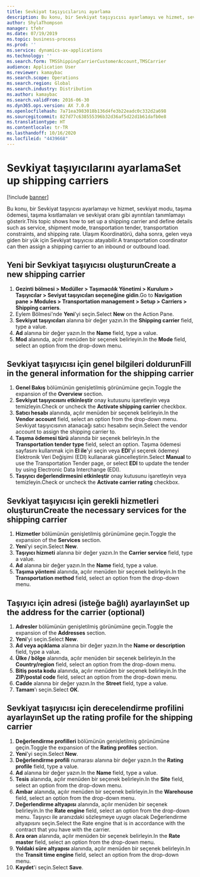 ```yaml
---
title: Sevkiyat taşıyıcılarını ayarlama
description: Bu konu, bir Sevkiyat taşıyıcısı ayarlamayı ve hizmet, sevkiyat modu, taşıma ödemesi, taşıma kısıtlamaları ve sevkiyat oranı gibi ayrıntıları tanımlamayı gösterir.
author: ShylaThompson
manager: tfehr
ms.date: 07/19/2019
ms.topic: business-process
ms.prod: ''
ms.service: dynamics-ax-applications
ms.technology: ''
ms.search.form: TMSShippingCarrierCustomerAccount,TMSCarrier
audience: Application User
ms.reviewer: kamaybac
ms.search.scope: Operations
ms.search.region: Global
ms.search.industry: Distribution
ms.author: kamaybac
ms.search.validFrom: 2016-06-30
ms.dyn365.ops.version: AX 7.0.0
ms.openlocfilehash: 7a71ea3983018b136d4fe3b22eadc0c332d2a698
ms.sourcegitcommit: 827d77c638555396b32d36af5d22d1b61dafb0e8
ms.translationtype: HT
ms.contentlocale: tr-TR
ms.lasthandoff: 10/16/2020
ms.locfileid: "4439668"
---
```

# <a name="set-up-shipping-carriers"></a><span data-ttu-id="0677b-103">Sevkiyat taşıyıcılarını ayarlama</span><span class="sxs-lookup"><span data-stu-id="0677b-103">Set up shipping carriers</span></span>

[!include [banner](../../includes/banner.md)]

<span data-ttu-id="0677b-104">Bu konu, bir Sevkiyat taşıyıcısı ayarlamayı ve hizmet, sevkiyat modu, taşıma ödemesi, taşıma kısıtlamaları ve sevkiyat oranı gibi ayrıntıları tanımlamayı gösterir.</span><span class="sxs-lookup"><span data-stu-id="0677b-104">This topic shows how to set up a shipping carrier and define details such as service, shipment mode, transportation tender, transportation constraints, and shipping rate.</span></span> <span data-ttu-id="0677b-105">Ulaşım Koordinatörü, daha sonra, gelen veya giden bir yük için Sevkiyat taşıyıcısı atayabilir.</span><span class="sxs-lookup"><span data-stu-id="0677b-105">A transportation coordinator can then assign a shipping carrier to an inbound or outbound load.</span></span>


## <a name="create-a-new-shipping-carrier"></a><span data-ttu-id="0677b-106">Yeni bir Sevkiyat taşıyıcısı oluşturun</span><span class="sxs-lookup"><span data-stu-id="0677b-106">Create a new shipping carrier</span></span>
1. <span data-ttu-id="0677b-107">**Gezinti bölmesi > Modüller > Taşımacılık Yönetimi > Kurulum > Taşıyıcılar > Seviyat taşıyıcıları seçeneğine gidin**.</span><span class="sxs-lookup"><span data-stu-id="0677b-107">Go to **Navigation pane > Modules > Transportation management > Setup > Carriers > Shipping carriers**.</span></span>
2. <span data-ttu-id="0677b-108">Eylem Bölmesi'nde **Yeni**'yi seçin.</span><span class="sxs-lookup"><span data-stu-id="0677b-108">Select **New** on the Action Pane.</span></span>
3. <span data-ttu-id="0677b-109">**Sevkiyat taşıyıcıları** alanına bir değer yazın.</span><span class="sxs-lookup"><span data-stu-id="0677b-109">In the **Shipping carrier** field, type a value.</span></span>
4. <span data-ttu-id="0677b-110">**Ad** alanına bir değer yazın.</span><span class="sxs-lookup"><span data-stu-id="0677b-110">In the **Name** field, type a value.</span></span>
5. <span data-ttu-id="0677b-111">**Mod** alanında, açılır menüden bir seçenek belirleyin.</span><span class="sxs-lookup"><span data-stu-id="0677b-111">In the **Mode** field, select an option from the drop-down menu.</span></span>

## <a name="fill-in-the-general-information-for-the-shipping-carrier"></a><span data-ttu-id="0677b-112">Sevkiyat taşıyıcısı için genel bilgileri doldurun</span><span class="sxs-lookup"><span data-stu-id="0677b-112">Fill in the general information for the shipping carrier</span></span>
1. <span data-ttu-id="0677b-113">**Genel Bakış** bölümünün genişletilmiş görünümüne geçin.</span><span class="sxs-lookup"><span data-stu-id="0677b-113">Toggle the expansion of the **Overview** section.</span></span>
2. <span data-ttu-id="0677b-114">**Sevkiyat taşıyıcısını etkinleştir** onay kutusunu işaretleyin veya temizleyin.</span><span class="sxs-lookup"><span data-stu-id="0677b-114">Check or uncheck the **Activate shipping carrier** checkbox.</span></span>
3. <span data-ttu-id="0677b-115">**Satıcı hesabı** alanında, açılır menüden bir seçenek belirleyin.</span><span class="sxs-lookup"><span data-stu-id="0677b-115">In the **Vendor account** field, select an option from the drop-down menu.</span></span> <span data-ttu-id="0677b-116">Sevkiyat taşıyıcısının atanacağı satıcı hesabını seçin.</span><span class="sxs-lookup"><span data-stu-id="0677b-116">Select the vendor account to assign the shipping carrier to.</span></span>  
4. <span data-ttu-id="0677b-117">**Taşıma ödemesi türü** alanında bir seçenek belirleyin.</span><span class="sxs-lookup"><span data-stu-id="0677b-117">In the **Transportation tender type** field, select an option.</span></span> <span data-ttu-id="0677b-118">Taşıma ödemesi sayfasını kullanmak için **El ile**'yi seçin veya **EDI**'yi seçerek ödemeyi Elektronik Veri Değişimi (EDI) kullanarak güncelleştirin.</span><span class="sxs-lookup"><span data-stu-id="0677b-118">Select **Manual** to use the Transportation Tender page, or select **EDI** to update the tender by using Electronic Data Interchange (EDI).</span></span>  
5. <span data-ttu-id="0677b-119">**Taşıyıcı değerlendirmesini etkinleştir** onay kutusunu işaretleyin veya temizleyin.</span><span class="sxs-lookup"><span data-stu-id="0677b-119">Check or uncheck the **Activate carrier rating** checkbox.</span></span>

## <a name="create-the-necessary-services-for-the-shipping-carrier"></a><span data-ttu-id="0677b-120">Sevkiyat taşıyıcısı için gerekli hizmetleri oluşturun</span><span class="sxs-lookup"><span data-stu-id="0677b-120">Create the necessary services for the shipping carrier</span></span>
1. <span data-ttu-id="0677b-121">**Hizmetler** bölümünün genişletilmiş görünümüne geçin.</span><span class="sxs-lookup"><span data-stu-id="0677b-121">Toggle the expansion of the **Services** section.</span></span>
2. <span data-ttu-id="0677b-122">**Yeni**'yi seçin.</span><span class="sxs-lookup"><span data-stu-id="0677b-122">Select **New**.</span></span>
3. <span data-ttu-id="0677b-123">**Taşıyıcı hizmeti** alanına bir değer yazın.</span><span class="sxs-lookup"><span data-stu-id="0677b-123">In the **Carrier service** field, type a value.</span></span>
4. <span data-ttu-id="0677b-124">**Ad** alanına bir değer yazın.</span><span class="sxs-lookup"><span data-stu-id="0677b-124">In the **Name** field, type a value.</span></span>
5. <span data-ttu-id="0677b-125">**Taşıma yöntemi** alanında, açılır menüden bir seçenek belirleyin.</span><span class="sxs-lookup"><span data-stu-id="0677b-125">In the **Transportation method** field, select an option from the drop-down menu.</span></span>

## <a name="set-up-the-address-for-the-carrier-optional"></a><span data-ttu-id="0677b-126">Taşıyıcı için adresi (isteğe bağlı) ayarlayın</span><span class="sxs-lookup"><span data-stu-id="0677b-126">Set up the address for the carrier (optional)</span></span>
1. <span data-ttu-id="0677b-127">**Adresler** bölümünün genişletilmiş görünümüne geçin.</span><span class="sxs-lookup"><span data-stu-id="0677b-127">Toggle the expansion of the **Addresses** section.</span></span>
2. <span data-ttu-id="0677b-128">**Yeni**'yi seçin.</span><span class="sxs-lookup"><span data-stu-id="0677b-128">Select **New**.</span></span>
3. <span data-ttu-id="0677b-129">**Ad veya açıklama** alanına bir değer yazın.</span><span class="sxs-lookup"><span data-stu-id="0677b-129">In the **Name or description** field, type a value.</span></span>
4. <span data-ttu-id="0677b-130">**Ülke / bölge** alanında, açılır menüden bir seçenek belirleyin.</span><span class="sxs-lookup"><span data-stu-id="0677b-130">In the **Country/region** field, select an option from the drop-down menu.</span></span>
5. <span data-ttu-id="0677b-131">**Bitiş posta kodu** alanında, açılır menüden bir seçenek belirleyin.</span><span class="sxs-lookup"><span data-stu-id="0677b-131">In the **ZIP/postal code** field, select an option from the drop-down menu.</span></span>
6. <span data-ttu-id="0677b-132">**Cadde** alanına bir değer yazın.</span><span class="sxs-lookup"><span data-stu-id="0677b-132">In the **Street** field, type a value.</span></span>
7. <span data-ttu-id="0677b-133">**Tamam**'ı seçin.</span><span class="sxs-lookup"><span data-stu-id="0677b-133">Select **OK**.</span></span>

## <a name="set-up-the-rating-profile-for-the-shipping-carrier"></a><span data-ttu-id="0677b-134">Sevkiyat taşıyıcısı için derecelendirme profilini ayarlayın</span><span class="sxs-lookup"><span data-stu-id="0677b-134">Set up the rating profile for the shipping carrier</span></span>
1. <span data-ttu-id="0677b-135">**Değerlendirme profilleri** bölümünün genişletilmiş görünümüne geçin.</span><span class="sxs-lookup"><span data-stu-id="0677b-135">Toggle the expansion of the **Rating profiles** section.</span></span>
2. <span data-ttu-id="0677b-136">**Yeni**'yi seçin.</span><span class="sxs-lookup"><span data-stu-id="0677b-136">Select **New**.</span></span>
3. <span data-ttu-id="0677b-137">**Değerlendirme profili** numarası alanına bir değer yazın.</span><span class="sxs-lookup"><span data-stu-id="0677b-137">In the **Rating profile** field, type a value.</span></span>
4. <span data-ttu-id="0677b-138">**Ad** alanına bir değer yazın.</span><span class="sxs-lookup"><span data-stu-id="0677b-138">In the **Name** field, type a value.</span></span>
5. <span data-ttu-id="0677b-139">**Tesis** alanında, açılır menüden bir seçenek belirleyin.</span><span class="sxs-lookup"><span data-stu-id="0677b-139">In the **Site** field, select an option from the drop-down menu.</span></span>
6. <span data-ttu-id="0677b-140">**Ambar** alanında, açılır menüden bir seçenek belirleyin.</span><span class="sxs-lookup"><span data-stu-id="0677b-140">In the **Warehouse** field, select an option from the drop-down menu.</span></span>
7. <span data-ttu-id="0677b-141">**Değerlendirme altyapısı** alanında, açılır menüden bir seçenek belirleyin.</span><span class="sxs-lookup"><span data-stu-id="0677b-141">In the **Rate engine** field, select an option from the drop-down menu.</span></span> <span data-ttu-id="0677b-142">Taşıyıcı ile aranızdaki sözleşmeye uyugn olacak Değerlendirme altyapısını seçin.</span><span class="sxs-lookup"><span data-stu-id="0677b-142">Select the Rate engine that is in accordance with the contract that you have with the carrier.</span></span>  
8. <span data-ttu-id="0677b-143">**Ara oran** alanında, açılır menüden bir seçenek belirleyin.</span><span class="sxs-lookup"><span data-stu-id="0677b-143">In the **Rate master** field, select an option from the drop-down menu.</span></span>
9. <span data-ttu-id="0677b-144">**Yoldaki süre altyapısı** alanında, açılır menüden bir seçenek belirleyin.</span><span class="sxs-lookup"><span data-stu-id="0677b-144">In the **Transit time engine** field, select an option from the drop-down menu.</span></span>
10. <span data-ttu-id="0677b-145">**Kaydet**'i seçin.</span><span class="sxs-lookup"><span data-stu-id="0677b-145">Select **Save**.</span></span>

